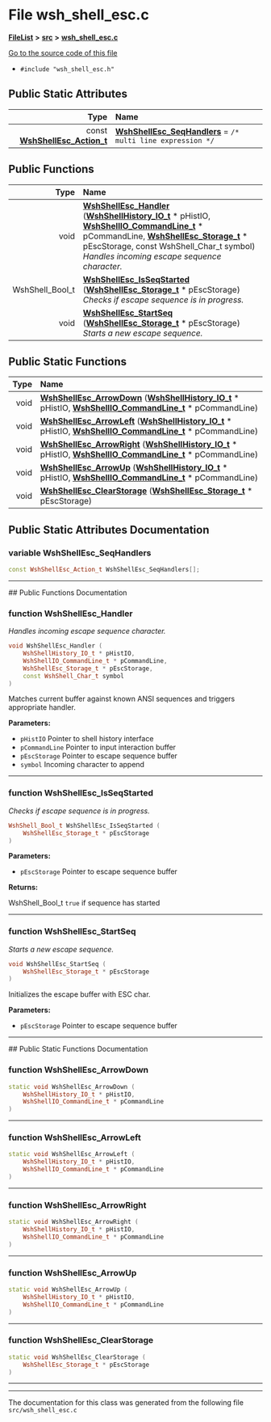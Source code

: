 

# File wsh\_shell\_esc.c



[**FileList**](files.md) **>** [**src**](dir_68267d1309a1af8e8297ef4c3efbcdba.md) **>** [**wsh\_shell\_esc.c**](wsh__shell__esc_8c.md)

[Go to the source code of this file](wsh__shell__esc_8c_source.md)



* `#include "wsh_shell_esc.h"`























## Public Static Attributes

| Type | Name |
| ---: | :--- |
|  const [**WshShellEsc\_Action\_t**](structWshShellEsc__Action__t.md) | [**WshShellEsc\_SeqHandlers**](#variable-wshshellesc_seqhandlers)   = `/* multi line expression */`<br> |














## Public Functions

| Type | Name |
| ---: | :--- |
|  void | [**WshShellEsc\_Handler**](#function-wshshellesc_handler) ([**WshShellHistory\_IO\_t**](structWshShellHistory__IO__t.md) \* pHistIO, [**WshShellIO\_CommandLine\_t**](structWshShellIO__CommandLine__t.md) \* pCommandLine, [**WshShellEsc\_Storage\_t**](structWshShellEsc__Storage__t.md) \* pEscStorage, const WshShell\_Char\_t symbol) <br>_Handles incoming escape sequence character._  |
|  WshShell\_Bool\_t | [**WshShellEsc\_IsSeqStarted**](#function-wshshellesc_isseqstarted) ([**WshShellEsc\_Storage\_t**](structWshShellEsc__Storage__t.md) \* pEscStorage) <br>_Checks if escape sequence is in progress._  |
|  void | [**WshShellEsc\_StartSeq**](#function-wshshellesc_startseq) ([**WshShellEsc\_Storage\_t**](structWshShellEsc__Storage__t.md) \* pEscStorage) <br>_Starts a new escape sequence._  |


## Public Static Functions

| Type | Name |
| ---: | :--- |
|  void | [**WshShellEsc\_ArrowDown**](#function-wshshellesc_arrowdown) ([**WshShellHistory\_IO\_t**](structWshShellHistory__IO__t.md) \* pHistIO, [**WshShellIO\_CommandLine\_t**](structWshShellIO__CommandLine__t.md) \* pCommandLine) <br> |
|  void | [**WshShellEsc\_ArrowLeft**](#function-wshshellesc_arrowleft) ([**WshShellHistory\_IO\_t**](structWshShellHistory__IO__t.md) \* pHistIO, [**WshShellIO\_CommandLine\_t**](structWshShellIO__CommandLine__t.md) \* pCommandLine) <br> |
|  void | [**WshShellEsc\_ArrowRight**](#function-wshshellesc_arrowright) ([**WshShellHistory\_IO\_t**](structWshShellHistory__IO__t.md) \* pHistIO, [**WshShellIO\_CommandLine\_t**](structWshShellIO__CommandLine__t.md) \* pCommandLine) <br> |
|  void | [**WshShellEsc\_ArrowUp**](#function-wshshellesc_arrowup) ([**WshShellHistory\_IO\_t**](structWshShellHistory__IO__t.md) \* pHistIO, [**WshShellIO\_CommandLine\_t**](structWshShellIO__CommandLine__t.md) \* pCommandLine) <br> |
|  void | [**WshShellEsc\_ClearStorage**](#function-wshshellesc_clearstorage) ([**WshShellEsc\_Storage\_t**](structWshShellEsc__Storage__t.md) \* pEscStorage) <br> |


























## Public Static Attributes Documentation




### variable WshShellEsc\_SeqHandlers 

```C++
const WshShellEsc_Action_t WshShellEsc_SeqHandlers[];
```




<hr>
## Public Functions Documentation




### function WshShellEsc\_Handler 

_Handles incoming escape sequence character._ 
```C++
void WshShellEsc_Handler (
    WshShellHistory_IO_t * pHistIO,
    WshShellIO_CommandLine_t * pCommandLine,
    WshShellEsc_Storage_t * pEscStorage,
    const WshShell_Char_t symbol
) 
```



Matches current buffer against known ANSI sequences and triggers appropriate handler.




**Parameters:**


* `pHistIO` Pointer to shell history interface 
* `pCommandLine` Pointer to input interaction buffer 
* `pEscStorage` Pointer to escape sequence buffer 
* `symbol` Incoming character to append 




        

<hr>



### function WshShellEsc\_IsSeqStarted 

_Checks if escape sequence is in progress._ 
```C++
WshShell_Bool_t WshShellEsc_IsSeqStarted (
    WshShellEsc_Storage_t * pEscStorage
) 
```





**Parameters:**


* `pEscStorage` Pointer to escape sequence buffer 



**Returns:**

WshShell\_Bool\_t `true` if sequence has started 





        

<hr>



### function WshShellEsc\_StartSeq 

_Starts a new escape sequence._ 
```C++
void WshShellEsc_StartSeq (
    WshShellEsc_Storage_t * pEscStorage
) 
```



Initializes the escape buffer with ESC char.




**Parameters:**


* `pEscStorage` Pointer to escape sequence buffer 




        

<hr>
## Public Static Functions Documentation




### function WshShellEsc\_ArrowDown 

```C++
static void WshShellEsc_ArrowDown (
    WshShellHistory_IO_t * pHistIO,
    WshShellIO_CommandLine_t * pCommandLine
) 
```




<hr>



### function WshShellEsc\_ArrowLeft 

```C++
static void WshShellEsc_ArrowLeft (
    WshShellHistory_IO_t * pHistIO,
    WshShellIO_CommandLine_t * pCommandLine
) 
```




<hr>



### function WshShellEsc\_ArrowRight 

```C++
static void WshShellEsc_ArrowRight (
    WshShellHistory_IO_t * pHistIO,
    WshShellIO_CommandLine_t * pCommandLine
) 
```




<hr>



### function WshShellEsc\_ArrowUp 

```C++
static void WshShellEsc_ArrowUp (
    WshShellHistory_IO_t * pHistIO,
    WshShellIO_CommandLine_t * pCommandLine
) 
```




<hr>



### function WshShellEsc\_ClearStorage 

```C++
static void WshShellEsc_ClearStorage (
    WshShellEsc_Storage_t * pEscStorage
) 
```




<hr>

------------------------------
The documentation for this class was generated from the following file `src/wsh_shell_esc.c`

